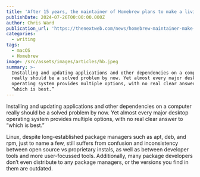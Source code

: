 ```yaml
---
title: 'After 15 years, the maintainer of Homebrew plans to make a living'
publishDate: 2024-07-26T00:00:00.000Z
author: Chris Ward
publication_url: 'https://thenextweb.com/news/homebrew-maintainer-make-a-living-15-weeks'
categories:
  - writing
tags:
  - macOS
  - Homebrew
image: /src/assets/images/articles/hb.jpeg
summary: >-
  Installing and updating applications and other dependencies on a computer
  really should be a solved problem by now. Yet almost every major desktop
  operating system provides multiple options, with no real clear answer to
  “which is best.”
---
```


Installing and updating applications and other dependencies on a computer really should be a solved problem by now. Yet almost every major desktop operating system provides multiple options, with no real clear answer to “which is best.”

Linux, despite long-established package managers such as apt, deb, and rpm, just to name a few, still suffers from confusion and inconsistency between open source vs proprietary instals, as well as between developer tools and more user-focussed tools. Additionally, many package developers don’t even distribute to any package managers, or the versions you find in them are outdated.
